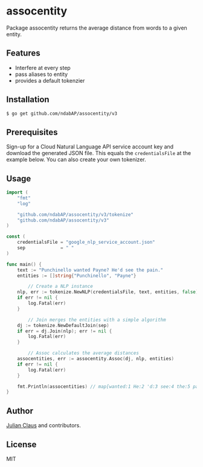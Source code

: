 # assocentity

Package assocentity returns the average distance from words to a given entity.

## Features

- Interfere at every step
- pass aliases to entity
- provides a default tokenzier

## Installation

```bash
$ go get github.com/ndabAP/assocentity/v3
```

## Prerequisites

Sign-up for a Cloud Natural Language API service account key and download the generated JSON file. This equals the `credentialsFile` at the example below. You can also create your own tokenizer.

## Usage

```go
import (
	"fmt"
	"log"

	"github.com/ndabAP/assocentity/v3/tokenize"
	"github.com/ndabAP/assocentity/v3"
)

const (
	credentialsFile = "google_nlp_service_account.json"
	sep             = " "
)

func main() {
	text := "Punchinello wanted Payne? He'd see the pain."
	entities := []string{"Punchinello", "Payne"}

    	// Create a NLP instance
	nlp, err := tokenize.NewNLP(credentialsFile, text, entities, false)
	if err != nil {
		log.Fatal(err)
	}

    	// Join merges the entities with a simple algorithm
	dj := tokenize.NewDefaultJoin(sep)
	if err = dj.Join(nlp); err != nil {
		log.Fatal(err)
	}

    	// Assoc calculates the average distances
	assocentities, err := assocentity.Assoc(dj, nlp, entities)
	if err != nil {
		log.Fatal(err)
	}

	fmt.Println(assocentities) // map[wanted:1 He:2 'd:3 see:4 the:5 pain:6]
}
```

## Author

[Julian Claus](https://www.julian-claus.de) and contributors.

## License

MIT
